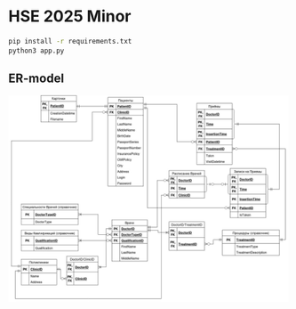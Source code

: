 
# HSE 2025 Minor

```bash
pip install -r requirements.txt
python3 app.py
```

## ER-model
![plot](ER-model.jpg)